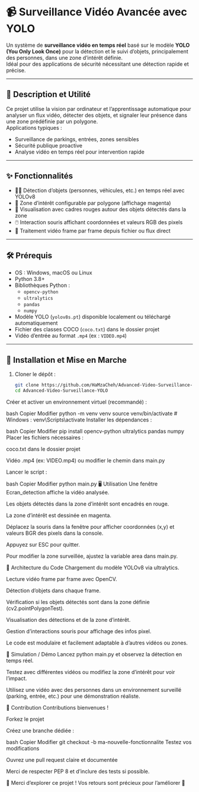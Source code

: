 # 📹 Surveillance Vidéo Avancée avec YOLO

Un système de **surveillance vidéo en temps réel** basé sur le modèle **YOLO (You Only Look Once)** pour la détection et le suivi d’objets, principalement des personnes, dans une zone d’intérêt définie.  
Idéal pour des applications de sécurité nécessitant une détection rapide et précise.

---

## 📜 Description et Utilité

Ce projet utilise la vision par ordinateur et l’apprentissage automatique pour analyser un flux vidéo, détecter des objets, et signaler leur présence dans une zone prédéfinie par un polygone.  
Applications typiques :  
- Surveillance de parkings, entrées, zones sensibles  
- Sécurité publique proactive  
- Analyse vidéo en temps réel pour intervention rapide

---

## ✨ Fonctionnalités

- 🕵️‍♂️ Détection d’objets (personnes, véhicules, etc.) en temps réel avec YOLOv8  
- 📍 Zone d’intérêt configurable par polygone (affichage magenta)  
- 🎨 Visualisation avec cadres rouges autour des objets détectés dans la zone  
- 🖱️ Interaction souris affichant coordonnées et valeurs RGB des pixels  
- 📡 Traitement vidéo frame par frame depuis fichier ou flux direct

---

## 🛠️ Prérequis

- OS : Windows, macOS ou Linux  
- Python 3.8+  
- Bibliothèques Python :  
  - `opencv-python`  
  - `ultralytics`  
  - `pandas`  
  - `numpy`  
- Modèle YOLO (`yolov8s.pt`) disponible localement ou téléchargé automatiquement  
- Fichier des classes COCO (`coco.txt`) dans le dossier projet  
- Vidéo d’entrée au format `.mp4` (ex : `VIDEO.mp4`)

---

## 🚀 Installation et Mise en Marche

1. Cloner le dépôt :  
   ```bash
   git clone https://github.com/HaMzaCheh/Advanced-Video-Surveillance-YOLO.git
   cd Advanced-Video-Surveillance-YOLO

Créer et activer un environnement virtuel (recommandé) :

bash
Copier
Modifier
python -m venv venv
source venv/bin/activate  # Windows : venv\Scripts\activate
Installer les dépendances :

bash
Copier
Modifier
pip install opencv-python ultralytics pandas numpy
Placer les fichiers nécessaires :

coco.txt dans le dossier projet

Vidéo .mp4 (ex: VIDEO.mp4) ou modifier le chemin dans main.py

Lancer le script :

bash
Copier
Modifier
python main.py
🖥️ Utilisation
Une fenêtre Ecran_detection affiche la vidéo analysée.

Les objets détectés dans la zone d’intérêt sont encadrés en rouge.

La zone d’intérêt est dessinée en magenta.

Déplacez la souris dans la fenêtre pour afficher coordonnées (x,y) et valeurs BGR des pixels dans la console.

Appuyez sur ESC pour quitter.

Pour modifier la zone surveillée, ajustez la variable area dans main.py.

🧠 Architecture du Code
Chargement du modèle YOLOv8 via ultralytics.

Lecture vidéo frame par frame avec OpenCV.

Détection d’objets dans chaque frame.

Vérification si les objets détectés sont dans la zone définie (cv2.pointPolygonTest).

Visualisation des détections et de la zone d’intérêt.

Gestion d’interactions souris pour affichage des infos pixel.

Le code est modulaire et facilement adaptable à d’autres vidéos ou zones.

🎥 Simulation / Démo
Lancez python main.py et observez la détection en temps réel.

Testez avec différentes vidéos ou modifiez la zone d’intérêt pour voir l’impact.

Utilisez une vidéo avec des personnes dans un environnement surveillé (parking, entrée, etc.) pour une démonstration réaliste.

🤝 Contribution
Contributions bienvenues !

Forkez le projet

Créez une branche dédiée :

bash
Copier
Modifier
git checkout -b ma-nouvelle-fonctionnalite
Testez vos modifications

Ouvrez une pull request claire et documentée

Merci de respecter PEP 8 et d’inclure des tests si possible.


💬 Merci d’explorer ce projet ! Vos retours sont précieux pour l’améliorer 🚀


